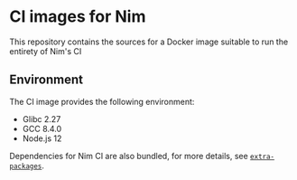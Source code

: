 # CI images for Nim

This repository contains the sources for a Docker image suitable to run the entirety of Nim's CI

## Environment

The CI image provides the following environment:

- Glibc 2.27
- GCC 8.4.0
- Node.js 12

Dependencies for Nim CI are also bundled, for more details, see [`extra-packages`](extra-packages).
